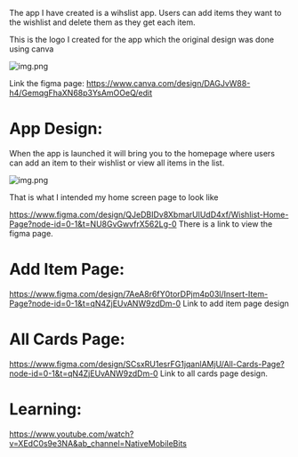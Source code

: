 The app I have created is a wihslist app. Users can add items they want to the wishlist and delete them as they get each item.

This is the logo I created for the app which the original design was done using canva

![img.png](img.png)

Link the figma page:
https://www.canva.com/design/DAGJvW88-h4/GemqgFhaXN68p3YsAmOOeQ/edit

# App Design:
When the app is launched it will bring you to the homepage where users can add an item to their wishlist or view all items in the list. 

![img.png](img.png)

That is what I intended my home screen page to look like 

https://www.figma.com/design/QJeDBIDv8XbmarUlUdD4xf/Wishlist-Home-Page?node-id=0-1&t=NU8GvGwvfrX562Lg-0
There is a link to view the figma page. 

# Add Item Page:
https://www.figma.com/design/7AeA8r6fY0torDPjm4p03l/Insert-Item-Page?node-id=0-1&t=qN4ZjEUvANW9zdDm-0 
Link to add item page design 

# All Cards Page: 
https://www.figma.com/design/SCsxRU1esrFG1jqanlAMjU/All-Cards-Page?node-id=0-1&t=qN4ZjEUvANW9zdDm-0
Link to all cards page design. 

# Learning: 
https://www.youtube.com/watch?v=XEdC0s9e3NA&ab_channel=NativeMobileBits

